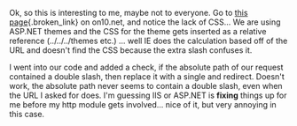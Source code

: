 Ok, so this is interesting to me, maybe not to everyone. Go to [this page](http://on10.net/blogs/theshow//4181){.broken_link} on on10.net, and notice the lack of CSS...  We are using ASP.NET themes and the CSS for the theme gets inserted as a relative reference (../../../themes etc.) ... well IE does the calculation based off of the URL and doesn't find the CSS because the extra slash confuses it.

I went into our code and added a check, if the absolute path of our request contained a double slash, then replace it with a single and redirect. Doesn't work, the absolute path never seems to contain a double slash, even when the URL I asked for does. I'm guessing IIS or ASP.NET is **fixing** things up for me before my http module gets involved... nice of it, but very annoying in this case.